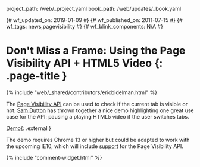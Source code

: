 project_path: /web/_project.yaml
book_path: /web/updates/_book.yaml

{# wf_updated_on: 2019-01-09 #}
{# wf_published_on: 2011-07-15 #}
{# wf_tags: news,pagevisibility #}
{# wf_blink_components: N/A #}

# Don't Miss a Frame: Using the Page Visibility API + HTML5 Video {: .page-title }

{% include "web/_shared/contributors/ericbidelman.html" %}


The [Page Visibility API](/web/updates/2011/06/Page-Visibility-API-Have-I-got-your-attention) can be used to check if the current tab is visible or not. [Sam Dutton](https://twitter.com/sw12) has thrown together a nice demo highlighting one great use case for the API: pausing a playing HTML5 video if the user switches tabs.

[Demo](https://samdutton.wordpress.com/2011/07/15/the-page-visibility-api/){: .external }

The demo requires Chrome 13 or higher but could be adapted to work with the upcoming IE10, which will include [support](https://docs.microsoft.com/en-us/previous-versions/windows/internet-explorer/ie-developer/dev-guides/hh673553%28v%3dvs.85%29) for the Page Visibility API.


{% include "comment-widget.html" %}

